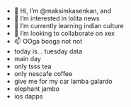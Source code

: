 - 👋 Hi, I’m @maksimkasenkan, and
- 👀 I’m interested in lolita news
- 🌱 I’m currently learning indian culture
- 💞️ I’m looking to collaborate on xex
- 📫 OOga booga not not
- today is... tuesday data
- main day
- only tsss tea
- only nescafe coffee
- give me for my car lamba galardo
- elephant jambo
- ios dapps
